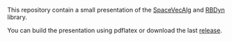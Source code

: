 This repository contain a small presentation of the [SpaceVecAlg](https://github.com/jorisv/SpaceVecAlg) and [RBDyn](https://github.com/jorisv/RBDyn) library.

You can build the presentation using pdflatex or download the last [release](presentation_release.pdf).

